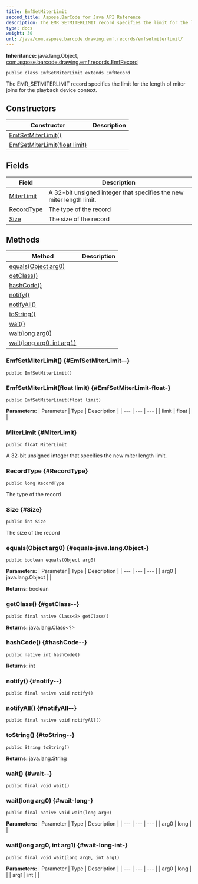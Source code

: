 ```yaml
---
title: EmfSetMiterLimit
second_title: Aspose.BarCode for Java API Reference
description: The EMR_SETMITERLIMIT record specifies the limit for the length of miter joins for the playback device context.
type: docs
weight: 30
url: /java/com.aspose.barcode.drawing.emf.records/emfsetmiterlimit/
---
```

**Inheritance:**
java.lang.Object, [com.aspose.barcode.drawing.emf.records.EmfRecord](../../com.aspose.barcode.drawing.emf.records/emfrecord)
```
public class EmfSetMiterLimit extends EmfRecord
```

The EMR\_SETMITERLIMIT record specifies the limit for the length of miter joins for the playback device context.
## Constructors

| Constructor | Description |
| --- | --- |
| [EmfSetMiterLimit()](#EmfSetMiterLimit--) |  |
| [EmfSetMiterLimit(float limit)](#EmfSetMiterLimit-float-) |  |
## Fields

| Field | Description |
| --- | --- |
| [MiterLimit](#MiterLimit) | A 32-bit unsigned integer that specifies the new miter length limit. |
| [RecordType](#RecordType) | The type of the record |
| [Size](#Size) | The size of the record |
## Methods

| Method | Description |
| --- | --- |
| [equals(Object arg0)](#equals-java.lang.Object-) |  |
| [getClass()](#getClass--) |  |
| [hashCode()](#hashCode--) |  |
| [notify()](#notify--) |  |
| [notifyAll()](#notifyAll--) |  |
| [toString()](#toString--) |  |
| [wait()](#wait--) |  |
| [wait(long arg0)](#wait-long-) |  |
| [wait(long arg0, int arg1)](#wait-long-int-) |  |
### EmfSetMiterLimit() {#EmfSetMiterLimit--}
```
public EmfSetMiterLimit()
```


### EmfSetMiterLimit(float limit) {#EmfSetMiterLimit-float-}
```
public EmfSetMiterLimit(float limit)
```


**Parameters:**
| Parameter | Type | Description |
| --- | --- | --- |
| limit | float |  |

### MiterLimit {#MiterLimit}
```
public float MiterLimit
```


A 32-bit unsigned integer that specifies the new miter length limit.

### RecordType {#RecordType}
```
public long RecordType
```


The type of the record

### Size {#Size}
```
public int Size
```


The size of the record

### equals(Object arg0) {#equals-java.lang.Object-}
```
public boolean equals(Object arg0)
```




**Parameters:**
| Parameter | Type | Description |
| --- | --- | --- |
| arg0 | java.lang.Object |  |

**Returns:**
boolean
### getClass() {#getClass--}
```
public final native Class<?> getClass()
```




**Returns:**
java.lang.Class<?>
### hashCode() {#hashCode--}
```
public native int hashCode()
```




**Returns:**
int
### notify() {#notify--}
```
public final native void notify()
```




### notifyAll() {#notifyAll--}
```
public final native void notifyAll()
```




### toString() {#toString--}
```
public String toString()
```




**Returns:**
java.lang.String
### wait() {#wait--}
```
public final void wait()
```




### wait(long arg0) {#wait-long-}
```
public final native void wait(long arg0)
```




**Parameters:**
| Parameter | Type | Description |
| --- | --- | --- |
| arg0 | long |  |

### wait(long arg0, int arg1) {#wait-long-int-}
```
public final void wait(long arg0, int arg1)
```




**Parameters:**
| Parameter | Type | Description |
| --- | --- | --- |
| arg0 | long |  |
| arg1 | int |  |

